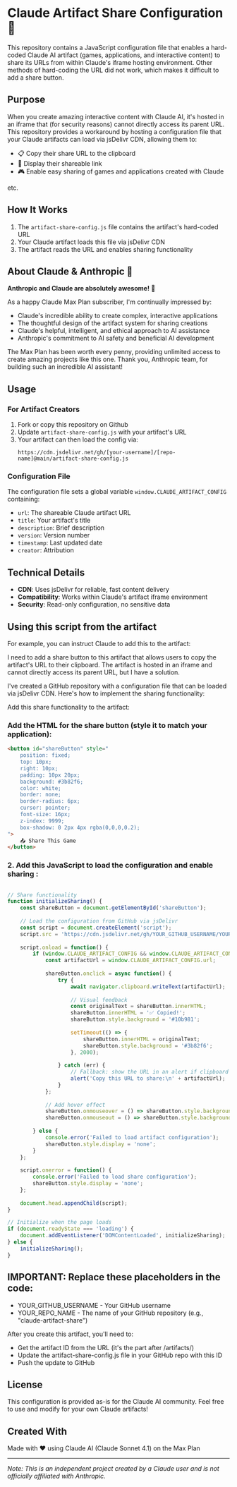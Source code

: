 # Claude Artifact Share Configuration 🚀

This repository contains a JavaScript configuration file that enables a hard-coded Claude AI artifact (games, applications, and interactive content) to share its URLs from within Claude's iframe hosting environment. Other methods of hard-coding the URL did not work, which makes it difficult to add a share button.

## Purpose

When you create amazing interactive content with Claude AI, it's hosted in an iframe that (for security reasons) cannot directly access its parent URL. This repository provides a workaround by hosting a configuration file that your Claude artifacts can load via jsDelivr CDN, allowing them to:

- 📋 Copy their share URL to the clipboard
- 🔗 Display their shareable link
- 🎮 Enable easy sharing of games and applications created with Claude

etc.

## How It Works

1. The `artifact-share-config.js` file contains the artifact's hard-coded URL
2. Your Claude artifact loads this file via jsDelivr CDN
3. The artifact reads the URL and enables sharing functionality

## About Claude & Anthropic 💙

**Anthropic and Claude are absolutely awesome!** 🎉

As a happy Claude Max Plan subscriber, I'm continually impressed by:
- Claude's incredible ability to create complex, interactive applications
- The thoughtful design of the artifact system for sharing creations
- Claude's helpful, intelligent, and ethical approach to AI assistance
- Anthropic's commitment to AI safety and beneficial AI development

The Max Plan has been worth every penny, providing unlimited access to create amazing projects like this one. Thank you, Anthropic team, for building such an incredible AI assistant!

## Usage

### For Artifact Creators

1. Fork or copy this repository on Github
2. Update `artifact-share-config.js` with your artifact's URL
3. Your artifact can then load the config via:
   ```
   https://cdn.jsdelivr.net/gh/[your-username]/[repo-name]@main/artifact-share-config.js
   ```

### Configuration File

The configuration file sets a global variable `window.CLAUDE_ARTIFACT_CONFIG` containing:
- `url`: The shareable Claude artifact URL
- `title`: Your artifact's title
- `description`: Brief description
- `version`: Version number
- `timestamp`: Last updated date
- `creator`: Attribution

## Technical Details

- **CDN**: Uses jsDelivr for reliable, fast content delivery
- **Compatibility**: Works within Claude's artifact iframe environment
- **Security**: Read-only configuration, no sensitive data

## Using this script from the artifact

For example, you can instruct Claude to add this to the artifact:

I need to add a share button to this artifact that allows users to copy the artifact's URL to their clipboard. The artifact is hosted in an iframe and cannot directly access its parent URL, but I have a solution.

I've created a GitHub repository with a configuration file that can be loaded via jsDelivr CDN. Here's how to implement the sharing functionality:

Add this share functionality to the artifact:

### Add the HTML for the share button (style it to match your application):
```html
<button id="shareButton" style="
    position: fixed;
    top: 10px;
    right: 10px;
    padding: 10px 20px;
    background: #3b82f6;
    color: white;
    border: none;
    border-radius: 6px;
    cursor: pointer;
    font-size: 16px;
    z-index: 9999;
    box-shadow: 0 2px 4px rgba(0,0,0,0.2);
">
    📤 Share This Game
</button>

```

### 2. Add this JavaScript to load the configuration and enable sharing :

```javascript

// Share functionality
function initializeSharing() {
    const shareButton = document.getElementById('shareButton');
    
    // Load the configuration from GitHub via jsDelivr
    const script = document.createElement('script');
    script.src = 'https://cdn.jsdelivr.net/gh/YOUR_GITHUB_USERNAME/YOUR_REPO_NAME@main/artifact-share-config.js';
    
    script.onload = function() {
        if (window.CLAUDE_ARTIFACT_CONFIG && window.CLAUDE_ARTIFACT_CONFIG.url) {
            const artifactUrl = window.CLAUDE_ARTIFACT_CONFIG.url;
            
            shareButton.onclick = async function() {
                try {
                    await navigator.clipboard.writeText(artifactUrl);
                    
                    // Visual feedback
                    const originalText = shareButton.innerHTML;
                    shareButton.innerHTML = '✅ Copied!';
                    shareButton.style.background = '#10b981';
                    
                    setTimeout(() => {
                        shareButton.innerHTML = originalText;
                        shareButton.style.background = '#3b82f6';
                    }, 2000);
                    
                } catch (err) {
                    // Fallback: show the URL in an alert if clipboard fails
                    alert('Copy this URL to share:\n' + artifactUrl);
                }
            };
            
            // Add hover effect
            shareButton.onmouseover = () => shareButton.style.background = '#2563eb';
            shareButton.onmouseout = () => shareButton.style.background = '#3b82f6';
            
        } else {
            console.error('Failed to load artifact configuration');
            shareButton.style.display = 'none';
        }
    };
    
    script.onerror = function() {
        console.error('Failed to load share configuration');
        shareButton.style.display = 'none';
    };
    
    document.head.appendChild(script);
}

// Initialize when the page loads
if (document.readyState === 'loading') {
    document.addEventListener('DOMContentLoaded', initializeSharing);
} else {
    initializeSharing();
}
```

## IMPORTANT: Replace these placeholders in the code:

* YOUR_GITHUB_USERNAME - Your GitHub username
* YOUR_REPO_NAME - The name of your GitHub repository (e.g., "claude-artifact-share")

After you create this artifact, you'll need to:

* Get the artifact ID from the URL (it's the part after /artifacts/)
* Update the artifact-share-config.js file in your GitHub repo with this ID
* Push the update to GitHub

## License

This configuration is provided as-is for the Claude AI community. Feel free to use and modify for your own Claude artifacts!

## Created With

Made with ❤️ using Claude AI (Claude Sonnet 4.1) on the Max Plan

---

*Note: This is an independent project created by a Claude user and is not officially affiliated with Anthropic.*